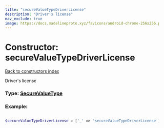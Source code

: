 ```yaml
---
title: "secureValueTypeDriverLicense"
description: "Driver's license"
nav_exclude: true
image: https://docs.madelineproto.xyz/favicons/android-chrome-256x256.png
---
```

# Constructor: secureValueTypeDriverLicense  
[Back to constructors index](/API_docs/constructors/index.html)



Driver's license




### Type: [SecureValueType](/API_docs/types/SecureValueType.html)


### Example:

```php

$secureValueTypeDriverLicense = ['_' => 'secureValueTypeDriverLicense'];
```  
